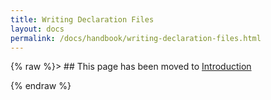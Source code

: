 ```yaml
---
title: Writing Declaration Files
layout: docs
permalink: /docs/handbook/writing-declaration-files.html
---
```

{% raw %}> ## This page has been moved to [Introduction](./declaration%20files/Introduction.md)


{% endraw %}